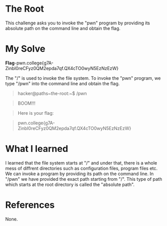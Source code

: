 # The Root
This challenge asks you to invoke the "pwn" program by providing its absolute path on the command line and obtain the flag.
# My Solve
**Flag**-pwn.college{g7A-ZinbI0reCFyz0QM2epda7qf.QX4cTO0wyN5EzNzEzW}

The "/" is used to invoke the file system. To invoke the "pwn" program, we type "/pwn" into the command line and obtain the flag.
>hacker@paths~the-root:~$ /pwn

>BOOM!!!

>Here is your flag:

>pwn.college{g7A-ZinbI0reCFyz0QM2epda7qf.QX4cTO0wyN5EzNzEzW}

# What I learned
I learned that the file system starts at "/" and under that, there is a whole mess of diffrent directories such as configuration files, program files etc.
We can invoke a program by providing its path on the command line. In "/pwn" we have provided the exact path starting from "/".
This type of path which starts at the root directory is called the "absolute path".

# References
None.
